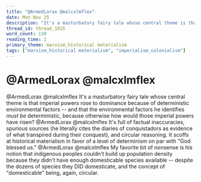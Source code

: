 ```yaml
---
title: "@ArmedLorax @malcxlmflex"
date: Mon Nov 25
description: "It's a masturbatory fairy tale whose central theme is that imperial powers rose to dominance because of deterministic environmental factors -- and that the..."
thread_id: thread_1015
word_count: 130
reading_time: 1
primary_theme: marxism_historical materialism
tags: ["marxism_historical materialism", "imperialism_colonialism"]
---
```


# @ArmedLorax @malcxlmflex

@ArmedLorax @malcxlmflex It's a masturbatory fairy tale whose central theme is that imperial powers rose to dominance because of deterministic environmental factors -- and that the environmental factors he identifies *must be* deterministic, because otherwise how would those imperial powers have risen? @ArmedLorax @malcxlmflex It's full of factual inaccuracies, spurious sources (he literally cites the diaries of conquistadors as evidence of what transpired during their conquest), and circular reasoning. It scoffs at historical materialism in favor of a level of determinism on par with "God blessed us." @ArmedLorax @malcxlmflex My favorite bit of nonsense is his notion that indigenous peoples couldn't build up population density because they didn't have enough domesticable species available -- despite the dozens of species they DID domesticate, and the concept of "domesticable" being, again, circular.